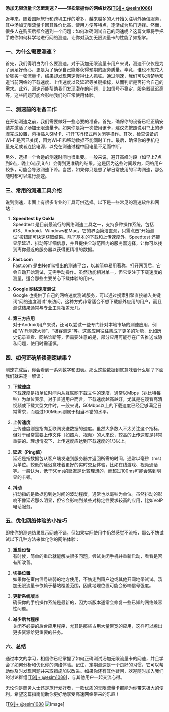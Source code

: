 **汤加无限流量卡怎麽測速？——轻松掌握你的网络状态[[TG💪+ @esim1088](https://t.me/s/esim1088)]**

近年来，随着国际旅行和跨境工作的增多，越来越多的人开始关注境外通信服务，其中汤加无限流量卡因其性价比高、使用方便等特点，逐渐成为热门选择。然而，很多人在购买后都会遇到一个问题：如何准确测试自己的网速呢？这篇文章将手把手教你如何科学地进行网络测速，让你对汤加无限流量卡的性能了如指掌。

### 一、为什么需要测速？

首先，我们得明白为什么要测速。对于汤加无限流量卡用户来说，测速不仅仅是为了满足好奇心，更是为了确保自己能够获得预期的服务质量。毕竟，谁也不想花大价钱买一张流量卡，结果却发现网速慢得让人抓狂。通过测速，我们可以清楚地知道当前网络的下载速度、上传速度以及延迟等关键指标，从而判断是否符合自己的需求。此外，测速还能帮助我们发现潜在的问题，比如信号不稳定、服务器延迟高等，这些问题可能会影响我们的正常使用体验。

### 二、测速前的准备工作

在开始测速之前，我们需要做好一些必要的准备。首先，确保你的设备已经正确安装并激活了汤加无限流量卡。如果你是第一次使用该卡，建议先按照说明书上的步骤完成设置，包括插入SIM卡、打开飞行模式再关闭等操作。其次，检查设备的Wi-Fi是否已关闭，因为Wi-Fi和移动数据不能同时工作。最后，确保你的手机电量充足或者连接电源，以免在测速过程中因电量不足而中断。

另外，选择一个合适的测速时间也很重要。一般来说，避开高峰时段（如早上7点到9点，晚上6点到8点）会得到更准确的结果。这是因为这些时间段内，网络用户较多，可能会导致网速下降。当然，如果你只是想了解日常使用的平均网速，那么随时都可以进行测速。

### 三、常用的测速工具介绍

说到测速，市面上有很多专业的工具可供选择。以下是一些常见的测速软件和网站：

1. **Speedtest by Ookla**  
   Speedtest 是目前最流行的网络测速工具之一，支持多种操作系统，包括iOS、Android、Windows和Mac。它的界面简洁直观，只需点击“开始测试”按钮即可快速获取结果。除了基本的下载和上传速度外，Speedtest 还能显示延迟、抖动等详细信息，并且提供全球范围内的服务器选择，让你可以找到离你最近的服务器以获得更精准的数据。

2. **Fast.com**  
   Fast.com 是由Netflix推出的测速平台，以其简单易用著称。打开网页后，它会自动开始测试，无需手动操作。虽然功能相对单一，但它专注于下载速度的测量，适合那些主要关心下载体验的用户。

3. **Google 网络速度测试**  
   Google 也提供了自己的网络速度测试服务，可以通过搜索引擎直接输入关键词“网络速度测试”来访问。这种方式非常适合不想下载额外应用的用户，而且测试结果通常与专业工具相差无几。

4. **第三方应用**  
   对于Android用户来说，还可以尝试一些专门针对本地市场的测速应用，例如“WiFi测速大师”、“极客测速”等。这些应用往往集成了更多的功能，比如历史记录查看、网络诊断等，但需要注意的是，部分应用可能存在广告推送或隐私问题，使用时需谨慎。

### 四、如何正确解读测速结果？

测速完成后，你会看到一系列数字和图表。那么这些数据到底意味着什么呢？下面我们就来逐一解读：

1. **下载速度**  
   下载速度是指单位时间内从互联网下载文件的速度，通常以Mbps（兆比特每秒）为单位表示。对于普通用户而言，下载速度越高越好，尤其是在观看高清视频或下载大型文件时。一般来说，50Mbps以上的下载速度已经足够满足日常需求，而超过100Mbps则属于相当不错的水平。

2. **上传速度**  
   上传速度则是指向互联网发送数据的速度。虽然大多数人不太关注这个指标，但对于经常需要上传文件（如照片、视频）的人来说，较高的上传速度是非常重要的。理想情况下，上传速度应达到下载速度的1/3以上。

3. **延迟（Ping值）**  
   延迟是指数据包从客户端发送到服务器并返回所需的时间，通常以毫秒（ms）为单位。较低的延迟意味着更好的实时交互体验，比如在线游戏、视频通话等。一般认为，低于50ms的延迟是比较理想的，而超过100ms可能会感到明显的卡顿。

4. **抖动**  
   抖动指的是数据包到达时间的波动程度，通常也以毫秒为单位。虽然抖动的影响不像延迟那么明显，但它会影响到某些对稳定性要求较高的应用，比如VoIP电话服务。

### 五、优化网络体验的小技巧

即使你的测速结果显示网速不错，但如果实际使用中仍然感觉不流畅，那么不妨试试以下几种方法来优化你的网络体验：

1. **重启设备**  
   有时候，简单的重启就能解决很多问题。尝试关闭手机并重新启动，看看是否有所改善。

2. **切换位置**  
   如果你在室内信号较弱的地方使用，不妨走到窗户边或其他开阔地带试试。汤加无限流量卡依赖于基站覆盖范围，因此地理位置可能会影响信号强度。

3. **更新系统版本**  
   确保你的手机操作系统是最新的，因为新版本通常会修复一些已知的网络兼容性问题。

4. **减少后台程序**  
   关闭不必要的后台应用程序，尤其是那些占用大量带宽的应用，这样可以腾出更多资源给更重要的任务。

### 六、总结

通过本文的学习，相信你已经掌握了如何正确测试汤加无限流量卡的网速，并且学会了如何分析和优化你的网络体验。记住，定期测速是一个良好的习惯，它可以帮助你及时发现问题并采取措施加以改进。如果你还有其他疑问，欢迎随时加入我们的讨论群组[[TG💪+ @esim1088](https://t.me/s/esim1088)]，与其他用户一起交流心得。

无论你是商务人士还是旅行爱好者，一款优质的无限流量卡都能为你带来极大的便利。希望这篇指南能助你更好地享受高速网络带来的乐趣！  

[[TG💪+ @esim1088](https://t.me/s/esim1088) ![Image](https://i.postimg.cc/4NQfJmqS/Snipaste-2025-05-13-00-14-12.png)]